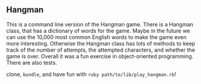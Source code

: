 ## Hangman

This is a command line version of the Hangman game. There is a Hangman class, that has a dictionary of words for the game. Maybe in the future we can use the 10,000 most common English words to make the game even more interesting. Otherwise the Hangman class has lots of methods to keep track of the number of attempts, the attempted characters, and whether the game is over. Overall it was a fun exercise in object-oriented programming. There are also tests.

clone, `bundle`, and have fun with `ruby path/to/lib/play_hangman.rb`!